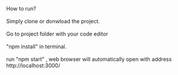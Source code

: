 How to run?
<br></br>
Simply clone or donwload the project.<br></br>
Go to project folder with your code editor<br></br>
"npm install" in terminal.<br></br>
run "npm start" , web browser will automatically open with address http://localhost:3000/
